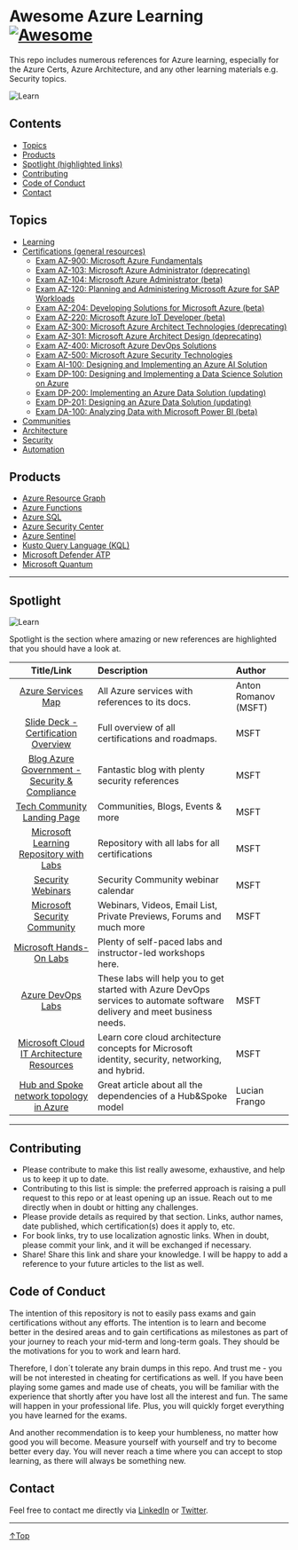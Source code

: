 # Awesome Azure Learning [![Awesome](./img/awesome.png)](https://github.com/sindresorhus/awesome)
This repo includes numerous references for Azure learning, especially for the Azure Certs, Azure Architecture, and any other learning materials e.g. Security topics.

![Learn](/img/learn.png)

## Contents
- [Topics](#topics)
- [Products](#products)
- [Spotlight (highlighted links)](#spotlight)
- [Contributing](#contributing)
- [Code of Conduct](#code-of-conduct)
- [Contact](#contact)

## Topics
- [Learning](./topics/learning.md)
- [Certifications (general resources)](./topics/certifications/certifications.md)
  - [Exam AZ-900: Microsoft Azure Fundamentals](./topics/certifications/az-900.md)
  - [Exam AZ-103: Microsoft Azure Administrator (deprecating)](./topics/certifications/az-103.md)
  - [Exam AZ-104: Microsoft Azure Administrator (beta)](./topics/certifications/az-104.md)
  - [Exam AZ-120: Planning and Administering Microsoft Azure for SAP Workloads](./topics/certifications/az-120.md)
  - [Exam AZ-204: Developing Solutions for Microsoft Azure (beta)](./topics/certifications/az-204.md)
  - [Exam AZ-220: Microsoft Azure IoT Developer (beta)](./topics/certifications/az-220.md)
  - [Exam AZ-300: Microsoft Azure Architect Technologies (deprecating)](./topics/certifications/az-300.md)
  - [Exam AZ-301: Microsoft Azure Architect Design (deprecating)](./topics/certifications/az-301.md)
  - [Exam AZ-400: Microsoft Azure DevOps Solutions](./topics/certifications/az-400.md)
  - [Exam AZ-500: Microsoft Azure Security Technologies](./topics/certifications/az-500.md)
  - [Exam AI-100: Designing and Implementing an Azure AI Solution](./topics/certifications/ai-100.md)
  - [Exam DP-100: Designing and Implementing a Data Science Solution on Azure](./topics/certifications/dp-100.md)
  - [Exam DP-200: Implementing an Azure Data Solution (updating)](./topics/certifications/dp-200.md)
  - [Exam DP-201: Designing an Azure Data Solution (updating)](./topics/certifications/dp-201.md)
  - [Exam DA-100: Analyzing Data with Microsoft Power BI (beta)](./topics/certifications/da-100.md)
- [Communities](./topics/communities.md)
- [Architecture](./topics/architecture.md)
- [Security](./topics/security.md)
- [Automation](./topics/automation.md)

## Products
- [Azure Resource Graph](./products/azureresourcegraph.md)
- [Azure Functions](./products/azurefunctions.md)
- [Azure SQL](./products/azuresql.md)
- [Azure Security Center](products/azuresecuritycenter.md)
- [Azure Sentinel](./products/azuresentinel.md)
- [Kusto Query Language (KQL)](./products/kustoquerylanguage.md)
- [Microsoft Defender ATP](./products/microsoftdefenderatp.md)
- [Microsoft Quantum](./products/microsoftquantum.md)


______

## Spotlight

![Learn](/img/spotlight.png)

Spotlight is the section where amazing or new references are highlighted that you should have a look at.

|                                                                  Title/Link                                                                  | Description                                                                                                               | Author               |
| :------------------------------------------------------------------------------------------------------------------------------------------: | :------------------------------------------------------------------------------------------------------------------------ | :------------------- |
|                                           [Azure Services Map](https://aka.ms/azure-services-map/)                                           | All Azure services with references to its docs.                                                                           | Anton Romanov (MSFT) |
|                   [Slide Deck - Certification Overview](https://query.prod.cms.rt.microsoft.com/cms/api/am/binary/RWtQJJ)                    | Full overview of all certifications and roadmaps.                                                                         | MSFT                 |
|                          [Blog Azure Government - Security & Compliance](https://devblogs.microsoft.com/azuregov/)                           | Fantastic blog with plenty security references                                                                            | MSFT                 |
|                                     [Tech Community Landing Page](https://techcommunity.microsoft.com/)                                      | Communities, Blogs, Events & more                                                                                         | MSFT                 |
|                               [Microsoft Learning Repository with Labs](https://github.com/MicrosoftLearning)                                | Repository with all labs for all certifications                                                                           | MSFT                 |
|                                             [Security Webinars](https://aka.ms/SecurityWebinars)                                             | Security Community webinar calendar                                                                                       | MSFT                 |
|                                       [Microsoft Security Community](https://aka.ms/SecurityCommunity)                                       | Webinars, Videos, Email List, Private Previews, Forums and much more                                                      | MSFT                 |
|                                      [Microsoft Hands-On Labs](https://www.microsoft.com/handsonlabs/)                                       | Plenty of self-paced labs and instructor-led workshops here.                                                              |
|                                            [Azure DevOps Labs](https://www.azuredevopslabs.com/)                                             | These labs will help you to get started with Azure DevOps services to automate software delivery and meet business needs. | MSFT                 |
| [Microsoft Cloud IT Architecture Resources](https://docs.microsoft.com/en-us/office365/enterprise/microsoft-cloud-it-architecture-resources) | Learn core cloud architecture concepts for Microsoft identity, security, networking, and hybrid.                          | MSFT                 |
|           [Hub and Spoke network topology in Azure](https://blog.kloud.com.au/2020/03/06/hub-and-spoke-network-topology-in-azure/)           | Great article about all the dependencies of a Hub&Spoke model                                                             | Lucian Frango        |

______

## Contributing
- Please contribute to make this list really awesome, exhaustive, and help us to keep it up to date.
- Contributing to this list is simple: the preferred approach is raising a pull request to this repo or at least opening up an issue. Reach out to me directly when in doubt or hitting any challenges.
- Please provide details as required by that section.  Links, author names, date published, which certification(s) does it apply to, etc.
- For book links, try to use localization agnostic links. When in doubt, please commit your link, and it will be exchanged if necessary.
- Share! Share this link and share your knowledge. I will be happy to add a reference to your future articles to the list as well.

## Code of Conduct
The intention of this repository is not to easily pass exams and gain certifications without any efforts. The intention is to learn and become better in the desired areas and to gain certifications as milestones as part of your journey to reach your mid-term and long-term goals. They should be the motivations for you to work and learn hard.

Therefore, I don´t tolerate any brain dumps in this repo. And trust me - you will be not interested in cheating for certifications as well. If you have been playing some games and made use of cheats, you will be familiar with the experience that shortly after you have lost all the interest and fun. The same will happen in your professional life. Plus, you will quickly forget everything you have learned for the exams.

And another recommendation is to keep your humbleness, no matter how good you will become. Measure yourself with yourself and try to become better every day. You will never reach a time where you can accept to stop learning, as there will always be something new.

## Contact
Feel free to contact me directly via [LinkedIn](https://www.linkedin.com/in/daviddasneves/) or [Twitter](https://twitter.com/david_das_neves).

___
 <a href="#top" title="Back to the top.">↑Top</a>
